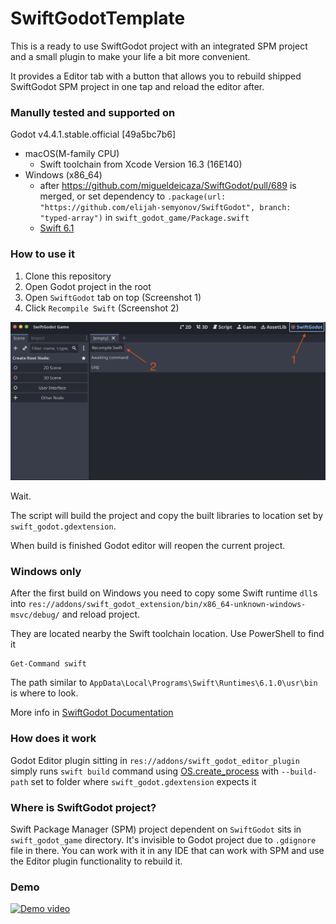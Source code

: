 # SwiftGodotTemplate

This is a ready to use SwiftGodot project with an integrated SPM project and a small plugin to make your life a bit more convenient.

It provides a Editor tab with a button that allows you to rebuild shipped SwiftGodot SPM project in one tap and reload the editor after.

### Manully tested and supported on
Godot v4.4.1.stable.official [49a5bc7b6]

- macOS(M-family CPU)
    - Swift toolchain from Xcode Version 16.3 (16E140)
- Windows (x86_64)
    - after https://github.com/migueldeicaza/SwiftGodot/pull/689 is merged, or set dependency to `.package(url: "https://github.com/elijah-semyonov/SwiftGodot", branch: "typed-array")` in `swift_godot_game/Package.swift`
    - [Swift 6.1](https://www.swift.org/install/windows/)

### How to use it
1. Clone this repository
2. Open Godot project in the root
3. Open `SwiftGodot` tab on top (Screenshot 1)
3. Click `Recompile Swift` (Screenshot 2)

<img src="readme_resources/screenshot.png" width="600">

Wait. 

The script will build the project and copy the built libraries to location set by `swift_godot.gdextension`.

When build is finished Godot editor will reopen the current project.

### Windows only
After the first build on Windows you need to copy some Swift runtime `dll`s into `res://addons/swift_godot_extension/bin/x86_64-unknown-windows-msvc/debug/` and reload project.

They are located nearby the Swift toolchain location. Use PowerShell to find it
```
Get-Command swift
```
The path similar to `AppData\Local\Programs\Swift\Runtimes\6.1.0\usr\bin` is where to look.

More info in [SwiftGodot Documentation](https://migueldeicaza.github.io/SwiftGodotDocs/documentation/swiftgodot/windows)

### How does it work
Godot Editor plugin sitting in `res://addons/swift_godot_editor_plugin` simply runs `swift build` command using [OS.create_process](https://docs.godotengine.org/en/stable/classes/class_os.html#class-os-method-create-process) with `--build-path` set to folder where `swift_godot.gdextension` expects it

### Where is SwiftGodot project?
Swift Package Manager (SPM) project dependent on `SwiftGodot` sits in `swift_godot_game` directory. It's invisible to Godot project due to `.gdignore` file in there. You can work with it in any IDE that can work with SPM and use the Editor plugin functionality to rebuild it.

### Demo
[![Demo video](https://img.youtube.com/vi/f1JM4jtfrdY/0.jpg)](https://www.youtube.com/watch?v=f1JM4jtfrdY)
